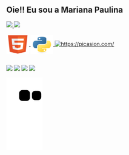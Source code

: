 ## Oie!! Eu sou a Mariana Paulina

 <div>
  <a href="https://github.com/marianapaulina">
  <img height="180em" src="https://github-readme-stats.vercel.app/api?username=marianapaulina&show_icons=true&theme=dracula&include_all_commits=true&count_private=true"/>
  <img height="180em" src="https://github-readme-stats.vercel.app/api/top-langs/?username=MarianaPaulina&layout=compact&langs_count=7&theme=dracula"/>
</div>
<div style="display: inline_block"><br>
  <img align="center" alt="Mari-HTML" height="50" width="60" src="https://raw.githubusercontent.com/devicons/devicon/master/icons/html5/html5-original.svg">
  <img align="center" alt="Mari-Python" height="50" width="60" src="https://raw.githubusercontent.com/devicons/devicon/master/icons/python/python-original.svg">
  <a href="https://picasion.com/"><img src="https://i.picasion.com/pic91/05452feb19c731aed3ca6dd173782afc.gif" width="200" height="200" border="0" alt="https://picasion.com/" /></a><br /><a href="https://picasion.com/"
 </div>
  
   ##   
 
 <div>
  <a href="https://www.instagram.com/mah_paulina55/" target="_blank"><img src="https://img.shields.io/badge/-Instagram-%23E4405F?style=for-the-badge&logo=instagram&logoColor=white" target="_blank"></a>
 	<a href="https://discord.com/channels/@me" target="_blank"><img src="https://img.shields.io/badge/Discord-7289DA?style=for-the-badge&logo=discord&logoColor=white" target="_blank"></a> 
  <a href = "mailto:marianapaulina.work@gmail.com"><img src="https://img.shields.io/badge/-Gmail-%23333?style=for-the-badge&logo=gmail&logoColor=white" target="_blank"></a>
  <a href="https://www.linkedin.com/in/mariana-paulina-menezes-898bbb1b8/" target="_blank"><img src="https://img.shields.io/badge/-LinkedIn-%230077B5?style=for-the-badge&logo=linkedin&logoColor=white" target="_blank"></a> 

   
![Snake animation](https://github.com/rafaballerini/rafaballerini/blob/output/github-contribution-grid-snake.svg)
 
</div>
 
  
  
